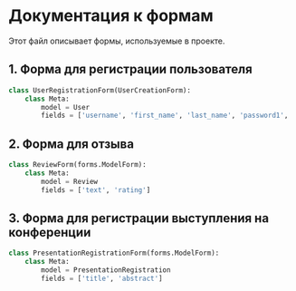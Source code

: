 # Документация к формам

Этот файл описывает формы, используемые в проекте.

## 1. Форма для регистрации пользователя

```python
class UserRegistrationForm(UserCreationForm):
    class Meta:
        model = User
        fields = ['username', 'first_name', 'last_name', 'password1', 'password2', 'education', 'phone_number']
```

## 2. Форма для отзыва

```python
class ReviewForm(forms.ModelForm):
    class Meta:
        model = Review
        fields = ['text', 'rating']
```

## 3. Форма для регистрации выступления на конференции

```python
class PresentationRegistrationForm(forms.ModelForm):
    class Meta:
        model = PresentationRegistration
        fields = ['title', 'abstract']
```